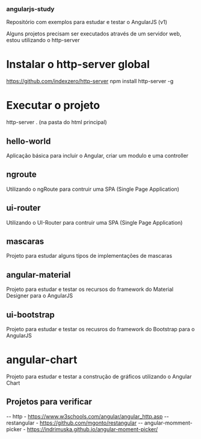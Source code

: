 ### angularjs-study
Repositório com exemplos para estudar e testar o AngularJS (v1)

Alguns projetos precisam ser executados através de um servidor web, estou utilizando o http-server
# Instalar o http-server global
https://github.com/indexzero/http-server
npm install http-server -g
# Executar o projeto
http-server . (na pasta do html principal)

## hello-world
Aplicação básica para incluir o Angular, criar um modulo e uma controller

## ngroute
Utilizando o ngRoute para contruir uma SPA (Single Page Application)

## ui-router
Utilizando o UI-Router para contruir uma SPA (Single Page Application)

## mascaras
Projeto para estudar alguns tipos de implementações de mascaras

## angular-material
Projeto para estudar e testar os recursos do framework do Material Designer para o AngularJS

## ui-bootstrap
Projeto para estudar e testar os recusros do framework do Bootstrap para o AngularJS

# angular-chart
Projeto para estudar e testar a construção de gráficos utilizando o Angular Chart

## Projetos para verificar
-- http - https://www.w3schools.com/angular/angular_http.asp
-- restangular - https://github.com/mgonto/restangular
-- angular-momment-picker - https://indrimuska.github.io/angular-moment-picker/
